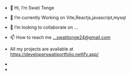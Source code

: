 - 👋 Hi, I’m Swati Tonge
  
- 🌱 I’m currently Working on Vite,Reactjs,javascript,mysql
- 💞️ I’m looking to collaborate on ...
- 📫 How to reach me ...swatitonge24@gmail.com
- All my projects are available at https://developerswatiportfolio.netlify.app/
- 
- 

<!---
swatitonge24/swatitonge24 is a ✨ special ✨ repository because its `README.md` (this file) appears on your GitHub profile.
You can click the Preview link to take a look at your changes.
--->
